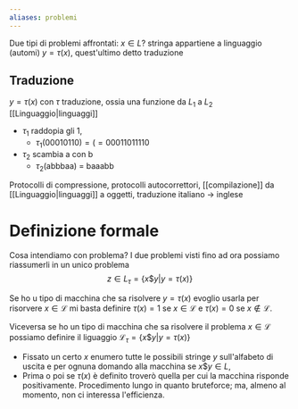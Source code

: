```yaml
---
aliases: problemi
---
```


Due tipi di problemi affrontati:
$x \in L$? stringa appartiene a linguaggio (automi)
$y = \tau(x)$, quest'ultimo detto traduzione

## Traduzione
$y = \tau(x)$
con $\tau$ traduzione, ossia una funzione da $L_{1}$ a $L_{2}$ [[Linguaggio|linguaggi]]
- $\tau_{1}$ raddopia gli 1,
	- $\tau_{1}(00010110) = (=00011011110$
- $\tau_{2}$ scambia a con b
	- $\tau_{2}$(abbbaa) = baaabb

Protocolli di compressione, protocolli autocorrettori, [[compilazione]] da [[Linguaggio|linguaggi]] a oggetti, traduzione italiano -> inglese

# Definizione formale
Cosa intendiamo con problema?
I due problemi visti fino ad ora possiamo riassumerli in un unico problema
$$z \in L_{\tau}=\left\{ x \$ y | y = \tau(x) \right\} $$

Se ho u tipo di macchina che sa risolvere $y = \tau(x)$ evoglio usarla per risorvere $x \in \mathcal{L}$ mi basta definire $\tau(x)=1$ se $x \in \mathcal{L}$ e $\tau(x) = 0$ se $x \notin \mathcal{L}$.

Viceversa se ho un tipo di macchina che sa risolvere il problema $x \in \mathcal{L}$ possiamo definire il liguaggio $\mathcal{L}_{\tau}=\left\{ x\$y | y = \tau(x) \right\}$
- Fissato un certo $x$ enumero tutte le possibili stringe $y$ sull'alfabeto di uscita e per ognuna domando alla macchina se $x\$y \in L$,
- Prima o poi se $\tau(x)$ è definito troverò quella per cui la macchina risponde positivamente. Procedimento lungo in quanto bruteforce; ma, almeno al momento, non ci interessa l'efficienza.

